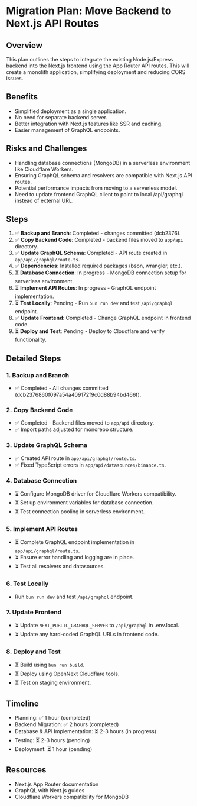 # Migration Plan: Move Backend to Next.js API Routes

## Overview

This plan outlines the steps to integrate the existing Node.js/Express backend into the Next.js frontend using the App Router API routes. This will create a monolith application, simplifying deployment and reducing CORS issues.

## Benefits

- Simplified deployment as a single application.
- No need for separate backend server.
- Better integration with Next.js features like SSR and caching.
- Easier management of GraphQL endpoints.

## Risks and Challenges

- Handling database connections (MongoDB) in a serverless environment like Cloudflare Workers.
- Ensuring GraphQL schema and resolvers are compatible with Next.js API routes.
- Potential performance impacts from moving to a serverless model.
- Need to update frontend GraphQL client to point to local /api/graphql instead of external URL.

## Steps

1. ✅ **Backup and Branch**: Completed - changes committed (dcb2376).
2. ✅ **Copy Backend Code**: Completed - backend files moved to `app/api` directory.
3. ✅ **Update GraphQL Schema**: Completed - API route created in `app/api/graphql/route.ts`.
4. ✅ **Dependencies**: Installed required packages (bson, wrangler, etc.).
5. ⏳ **Database Connection**: In progress - MongoDB connection setup for serverless environment.
6. ⏳ **Implement API Routes**: In progress - GraphQL endpoint implementation.
7. ⏳ **Test Locally**: Pending - Run `bun run dev` and test `/api/graphql` endpoint.
8. ✅ **Update Frontend**: Completed - Change GraphQL endpoint in frontend code.
9. ⏳ **Deploy and Test**: Pending - Deploy to Cloudflare and verify functionality.

## Detailed Steps

### 1. Backup and Branch

- ✅ Completed - All changes committed (dcb2376860f097a54a409172f9c0d88b94bd466f).

### 2. Copy Backend Code

- ✅ Completed - Backend files moved to `app/api` directory.
- ✅ Import paths adjusted for monorepo structure.

### 3. Update GraphQL Schema

- ✅ Created API route in `app/api/graphql/route.ts`.
- ✅ Fixed TypeScript errors in `app/api/datasources/binance.ts`.

### 4. Database Connection

- ⏳ Configure MongoDB driver for Cloudflare Workers compatibility.
- ⏳ Set up environment variables for database connection.
- ⏳ Test connection pooling in serverless environment.

### 5. Implement API Routes

- ⏳ Complete GraphQL endpoint implementation in `app/api/graphql/route.ts`.
- ⏳ Ensure error handling and logging are in place.
- ⏳ Test all resolvers and datasources.

### 6. Test Locally

- Run `bun run dev` and test `/api/graphql` endpoint.

### 7. Update Frontend

- ⏳ Update `NEXT_PUBLIC_GRAPHQL_SERVER` to `/api/graphql` in .env.local.
- ⏳ Update any hard-coded GraphQL URLs in frontend code.

### 8. Deploy and Test

- ⏳ Build using `bun run build`.
- ⏳ Deploy using OpenNext Cloudflare tools.
- ⏳ Test on staging environment.

## Timeline

- Planning: ✅ 1 hour (completed)
- Backend Migration: ✅ 2 hours (completed)
- Database & API Implementation: ⏳ 2-3 hours (in progress)
- Testing: ⏳ 2-3 hours (pending)
- Deployment: ⏳ 1 hour (pending)

## Resources

- Next.js App Router documentation
- GraphQL with Next.js guides
- Cloudflare Workers compatibility for MongoDB
